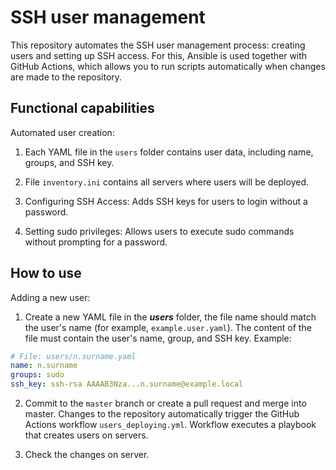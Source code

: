 # SSH user management

This repository automates the SSH user management process: creating users and setting up SSH access. For this, Ansible is used together with GitHub Actions, which allows you to run scripts automatically when changes are made to the repository.

## Functional capabilities

Automated user creation:

1) Each YAML file in the `users` folder contains user data, including name, groups, and SSH key.
   
2) File `inventory.ini` contains all servers where users will be deployed.

3) Configuring SSH Access: Adds SSH keys for users to login without a password.

4) Setting sudo privileges: Allows users to execute sudo commands without prompting for a password.

## How to use

Adding a new user:

1) Create a new YAML file in the **_users_** folder, the file name should match the user's name (for example, `example.user.yaml`).
The content of the file must contain the user's name, group, and SSH key. Example:

```yaml
# File: users/n.surname.yaml
name: n.surname
groups: sudo
ssh_key: ssh-rsa AAAAB3Nza...n.surname@example.local
```

2) Commit to the `master` branch or create a pull request and merge into master. Changes to the repository automatically trigger the GitHub Actions workflow `users_deploying.yml`. Workflow executes a playbook that creates users on servers.
   
4) Check the changes on server.
